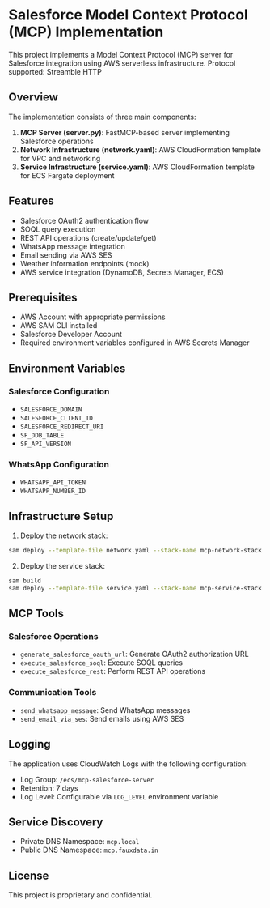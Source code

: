# Salesforce Model Context Protocol (MCP) Implementation

This project implements a Model Context Protocol (MCP) server for Salesforce integration using AWS serverless infrastructure. 
Protocol supported: Streamble HTTP

## Overview

The implementation consists of three main components:

1. **MCP Server (server.py)**: FastMCP-based server implementing Salesforce operations
2. **Network Infrastructure (network.yaml)**: AWS CloudFormation template for VPC and networking
3. **Service Infrastructure (service.yaml)**: AWS CloudFormation template for ECS Fargate deployment

## Features

- Salesforce OAuth2 authentication flow
- SOQL query execution
- REST API operations (create/update/get)
- WhatsApp message integration
- Email sending via AWS SES
- Weather information endpoints (mock)
- AWS service integration (DynamoDB, Secrets Manager, ECS)

## Prerequisites

- AWS Account with appropriate permissions
- AWS SAM CLI installed
- Salesforce Developer Account
- Required environment variables configured in AWS Secrets Manager

## Environment Variables

### Salesforce Configuration
- `SALESFORCE_DOMAIN`
- `SALESFORCE_CLIENT_ID`
- `SALESFORCE_REDIRECT_URI`
- `SF_DDB_TABLE`
- `SF_API_VERSION`

### WhatsApp Configuration
- `WHATSAPP_API_TOKEN`
- `WHATSAPP_NUMBER_ID`

## Infrastructure Setup

1. Deploy the network stack:
```bash
sam deploy --template-file network.yaml --stack-name mcp-network-stack --capabilities CAPABILITY_NAMED_IAM
```


2. Deploy the service stack:
```bash
sam build
sam deploy --template-file service.yaml --stack-name mcp-service-stack --capabilities CAPABILITY_NAMED_IAM
```


## MCP Tools

### Salesforce Operations
- `generate_salesforce_oauth_url`: Generate OAuth2 authorization URL
- `execute_salesforce_soql`: Execute SOQL queries
- `execute_salesforce_rest`: Perform REST API operations

### Communication Tools
- `send_whatsapp_message`: Send WhatsApp messages
- `send_email_via_ses`: Send emails using AWS SES


## Logging

The application uses CloudWatch Logs with the following configuration:
- Log Group: `/ecs/mcp-salesforce-server`
- Retention: 7 days
- Log Level: Configurable via `LOG_LEVEL` environment variable

## Service Discovery

- Private DNS Namespace: `mcp.local`
- Public DNS Namespace: `mcp.fauxdata.in`

## License

This project is proprietary and confidential.



